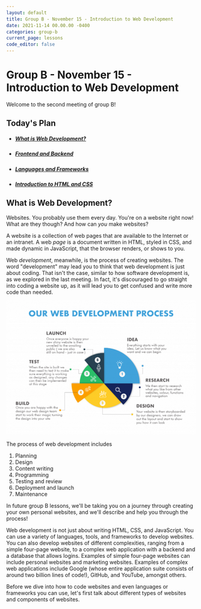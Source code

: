```yaml
---
layout: default
title: Group B - November 15 - Introduction to Web Development
date: 2021-11-14 00.00.00 -0400
categories: group-b
current_page: lessons
code_editor: false
---
```

# Group B - November 15 - Introduction to Web Development

Welcome to the second meeting of group B!

## Today's Plan
- <h5><a href="#what-is-web-development">What is Web Development?</a></h5>
- <h5><a href="#frontend-and-backend">Frontend and Backend</a></h5>
- <h5><a href="#languages-and-frameworks">Languages and Frameworks</a></h5>
- <h5><a href="#introduction-to-html-and-css">Introduction to HTML and CSS</a></h5>



## What is Web Development?

Websites. You probably use them every day. You're on a website right now! What are they though? And how can *you* make websites? 

A website is a collection of web pages that are available to the Internet or an intranet. A web *page* is a document written in HTML, styled in CSS, and made dynamic in JavaScript, that the browser renders, or shows to you. 

Web *development*, meanwhile, is the process of creating websites. The word "development" may lead you to think that web development is just about coding. That isn't the case, similar to how software development is, as we explored in the last meeting. In fact, it's discouraged to go straight into coding a website up, as it will lead you to get confused and write more code than needed.

<img src="/assets/img/group-b/lesson-5/webdev-process.png" alt="" class="post-img float-right">

The process of web development includes
1. Planning
2. Design
3. Content writing
4. Programming
5. Testing and review
6. Deployment and launch
7. Maintenance

In future group B lessons, we'll be taking you on a journey through creating your own personal websites, and we'll describe and help you through the process!

Web development is not just about writing HTML, CSS, and JavaScript. You can use a variety of languages, tools, and frameworks to develop websites. You can also develop websites of different complexities, ranging from a simple four-page website, to a complex web application with a backend and a database that allows logins. Examples of simple four-page websites can include personal websites and marketing websites. Examples of complex web applications include Google (whose entire application suite consists of around two billion lines of code!), GitHub, and YouTube, amongst others.

Before we dive into how to code websites and even languages or frameworks you can use, let's first talk about different types of websites and components of websites.